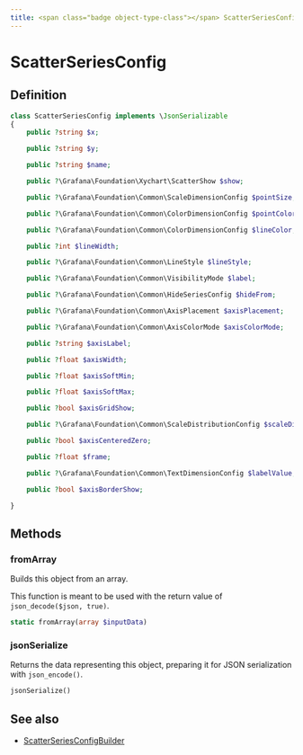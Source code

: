 ```yaml
---
title: <span class="badge object-type-class"></span> ScatterSeriesConfig
---
```

# <span class="badge object-type-class"></span> ScatterSeriesConfig

## Definition

```php
class ScatterSeriesConfig implements \JsonSerializable
{
    public ?string $x;

    public ?string $y;

    public ?string $name;

    public ?\Grafana\Foundation\Xychart\ScatterShow $show;

    public ?\Grafana\Foundation\Common\ScaleDimensionConfig $pointSize;

    public ?\Grafana\Foundation\Common\ColorDimensionConfig $pointColor;

    public ?\Grafana\Foundation\Common\ColorDimensionConfig $lineColor;

    public ?int $lineWidth;

    public ?\Grafana\Foundation\Common\LineStyle $lineStyle;

    public ?\Grafana\Foundation\Common\VisibilityMode $label;

    public ?\Grafana\Foundation\Common\HideSeriesConfig $hideFrom;

    public ?\Grafana\Foundation\Common\AxisPlacement $axisPlacement;

    public ?\Grafana\Foundation\Common\AxisColorMode $axisColorMode;

    public ?string $axisLabel;

    public ?float $axisWidth;

    public ?float $axisSoftMin;

    public ?float $axisSoftMax;

    public ?bool $axisGridShow;

    public ?\Grafana\Foundation\Common\ScaleDistributionConfig $scaleDistribution;

    public ?bool $axisCenteredZero;

    public ?float $frame;

    public ?\Grafana\Foundation\Common\TextDimensionConfig $labelValue;

    public ?bool $axisBorderShow;

}
```
## Methods

### <span class="badge object-method"></span> fromArray

Builds this object from an array.

This function is meant to be used with the return value of `json_decode($json, true)`.

```php
static fromArray(array $inputData)
```

### <span class="badge object-method"></span> jsonSerialize

Returns the data representing this object, preparing it for JSON serialization with `json_encode()`.

```php
jsonSerialize()
```

## See also

 * <span class="badge builder"></span> [ScatterSeriesConfigBuilder](./builder-ScatterSeriesConfigBuilder.md)
